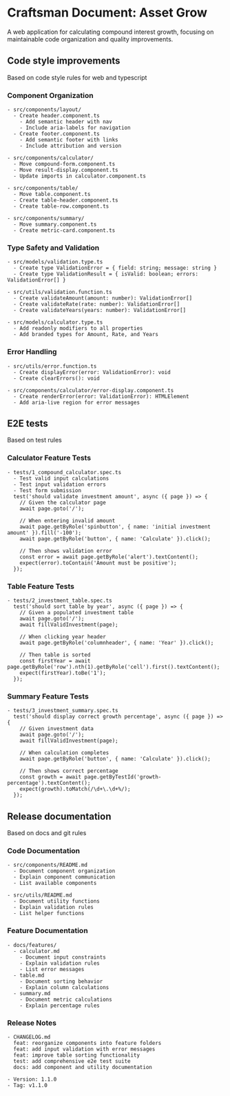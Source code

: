# Craftsman Document: Asset Grow

A web application for calculating compound interest growth, focusing on maintainable code organization and quality improvements.

## Code style improvements

Based on code style rules for web and typescript

### Component Organization

```text
- src/components/layout/
  - Create header.component.ts
    - Add semantic header with nav
    - Include aria-labels for navigation
  - Create footer.component.ts
    - Add semantic footer with links
    - Include attribution and version

- src/components/calculator/
  - Move compound-form.component.ts
  - Move result-display.component.ts
  - Update imports in calculator.component.ts

- src/components/table/
  - Move table.component.ts
  - Create table-header.component.ts
  - Create table-row.component.ts

- src/components/summary/
  - Move summary.component.ts
  - Create metric-card.component.ts
```

### Type Safety and Validation

```text
- src/models/validation.type.ts
  - Create type ValidationError = { field: string; message: string }
  - Create type ValidationResult = { isValid: boolean; errors: ValidationError[] }

- src/utils/validation.function.ts
  - Create validateAmount(amount: number): ValidationError[]
  - Create validateRate(rate: number): ValidationError[]
  - Create validateYears(years: number): ValidationError[]

- src/models/calculator.type.ts
  - Add readonly modifiers to all properties
  - Add branded types for Amount, Rate, and Years
```

### Error Handling

```text
- src/utils/error.function.ts
  - Create displayError(error: ValidationError): void
  - Create clearErrors(): void

- src/components/calculator/error-display.component.ts
  - Create renderError(error: ValidationError): HTMLElement
  - Add aria-live region for error messages
```

## E2E tests

Based on test rules

### Calculator Feature Tests

```text
- tests/1_compound_calculator.spec.ts
  - Test valid input calculations
  - Test input validation errors
  - Test form submission
  test('should validate investment amount', async ({ page }) => {
    // Given the calculator page
    await page.goto('/');

    // When entering invalid amount
    await page.getByRole('spinbutton', { name: 'initial investment amount' }).fill('-100');
    await page.getByRole('button', { name: 'Calculate' }).click();

    // Then shows validation error
    const error = await page.getByRole('alert').textContent();
    expect(error).toContain('Amount must be positive');
  });
```

### Table Feature Tests

```text
- tests/2_investment_table.spec.ts
  test('should sort table by year', async ({ page }) => {
    // Given a populated investment table
    await page.goto('/');
    await fillValidInvestment(page);

    // When clicking year header
    await page.getByRole('columnheader', { name: 'Year' }).click();

    // Then table is sorted
    const firstYear = await page.getByRole('row').nth(1).getByRole('cell').first().textContent();
    expect(firstYear).toBe('1');
  });
```

### Summary Feature Tests

```text
- tests/3_investment_summary.spec.ts
  test('should display correct growth percentage', async ({ page }) => {
    // Given investment data
    await page.goto('/');
    await fillValidInvestment(page);

    // When calculation completes
    await page.getByRole('button', { name: 'Calculate' }).click();

    // Then shows correct percentage
    const growth = await page.getByTestId('growth-percentage').textContent();
    expect(growth).toMatch(/\d+\.\d+%/);
  });
```

## Release documentation

Based on docs and git rules

### Code Documentation

```text
- src/components/README.md
  - Document component organization
  - Explain component communication
  - List available components

- src/utils/README.md
  - Document utility functions
  - Explain validation rules
  - List helper functions
```

### Feature Documentation

```text
- docs/features/
  - calculator.md
    - Document input constraints
    - Explain validation rules
    - List error messages
  - table.md
    - Document sorting behavior
    - Explain column calculations
  - summary.md
    - Document metric calculations
    - Explain percentage rules
```

### Release Notes

```text
- CHANGELOG.md
  feat: reorganize components into feature folders
  feat: add input validation with error messages
  feat: improve table sorting functionality
  test: add comprehensive e2e test suite
  docs: add component and utility documentation

- Version: 1.1.0
- Tag: v1.1.0
```
